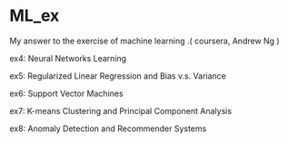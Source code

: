 # ML_ex

My answer to the exercise of machine learning .( coursera, Andrew Ng )

ex4: Neural Networks Learning

ex5: Regularized Linear Regression and Bias v.s. Variance

ex6: Support Vector Machines

ex7: K-means Clustering and Principal Component Analysis

ex8: Anomaly Detection and Recommender Systems
